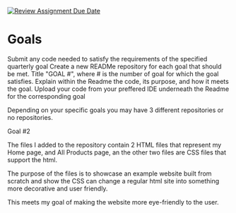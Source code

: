 [![Review Assignment Due Date](https://classroom.github.com/assets/deadline-readme-button-22041afd0340ce965d47ae6ef1cefeee28c7c493a6346c4f15d667ab976d596c.svg)](https://classroom.github.com/a/46n4Y5ht)
# Goals
Submit any code needed to satisfy the requirements of the specified quarterly goal
Create a new READMe repository for each goal that should be met. Title "GOAL #", where # is the number of goal for which the goal satisfies. Explain within the Readme the code, its purpose, and how it meets the goal.
Upload your code from your preffered IDE underneath the Readme for the corresponding goal

Depending on your specific goals you may have 3 different repositories or no repositories. 


Goal #2

The files I added to the repository contain 2 HTML files that represent my Home page, and All Products page, an the other two files are CSS files that support the html.

The purpose of the files is to showcase an example website built from scratch and show the CSS can change a regular html site into something more decorative and user friendly.

This meets my goal of making the website more eye-friendly to the user.

